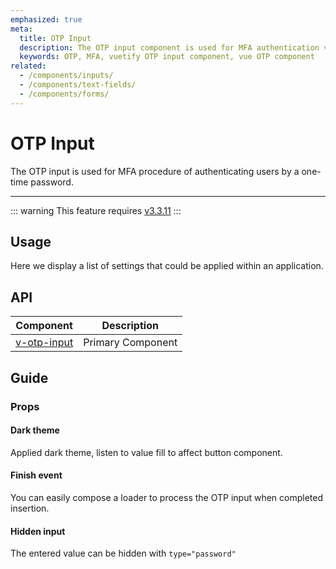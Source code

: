 ```yaml
---
emphasized: true
meta:
  title: OTP Input
  description: The OTP input component is used for MFA authentication via input field.
  keywords: OTP, MFA, vuetify OTP input component, vue OTP component
related:
  - /components/inputs/
  - /components/text-fields/
  - /components/forms/
---
```


# OTP Input

The OTP input is used for MFA procedure of authenticating users by a one-time password.

<!-- ![Pending graphic](https://cdn.vuetifyjs.com/docs/images/graphics/img-placeholder.png){ height=300 } -->

----

::: warning
This feature requires [v3.3.11](/getting-started/release-notes/?version=v3.3.11)
:::

## Usage

Here we display a list of settings that could be applied within an application.

<usage name="v-otp-input" />

<entry />

## API

| Component | Description |
| - | - |
| [v-otp-input](/api/v-otp-input/) | Primary Component |

<api-inline hide-links />

## Guide

### Props

#### Dark theme

Applied dark theme, listen to value fill to affect button component.

<example file="v-otp-input/prop-dark" />

#### Finish event

You can easily compose a loader to process the OTP input when completed insertion.

<example file="v-otp-input/misc-loading" />

#### Hidden input

The entered value can be hidden with `type="password"`

<example file="v-otp-input/prop-type" />
